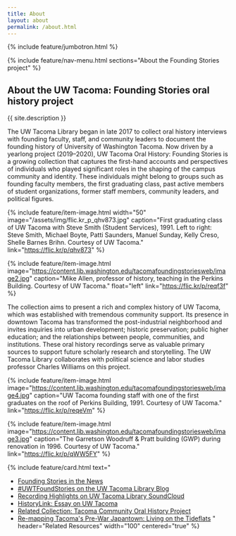 ```yaml
---
title: About
layout: about
permalink: /about.html
---
```

{% include feature/jumbotron.html %} 

{% include feature/nav-menu.html sections="About the Founding Stories project" %}

## About the UW Tacoma: Founding Stories oral history project

{{ site.description }}

The UW Tacoma Library began in late 2017 to collect oral history interviews with founding faculty, staff, and community leaders to document the founding history of University of Washington Tacoma. Now driven by a yearlong project (2019–2020), UW Tacoma Oral History: Founding Stories is a growing collection that captures the first-hand accounts and perspectives of individuals who played significant roles in the shaping of the campus community and identity. These individuals might belong to groups such as founding faculty members, the first graduating class, past active members of student organizations, former staff members, community leaders, and political figures.

{% include feature/item-image.html width="50" image="/assets/img/flic.kr_p_qhv873.jpg" caption="First graduating class of UW Tacoma with Steve Smith (Student Services), 1991. Left to right: Steve Smith, Michael Boyte, Patti Saunders, Manuel Sunday, Kelly Creso, Shelle Barnes Brihn. Courtesy of UW Tacoma." link="https://flic.kr/p/qhv873" %}

{% include feature/item-image.html image="https://content.lib.washington.edu/tacomafoundingstoriesweb/image2.jpg" caption="Mike Allen, professor of history, teaching in the Perkins Building. Courtesy of UW Tacoma." float="left" link="https://flic.kr/p/reqf3f" %}

The collection aims to present a rich and complex history of UW Tacoma, which was established with tremendous community support. Its presence in downtown Tacoma has transformed the post-industrial neighborhood and invites inquiries into urban development; historic preservation; public higher education; and the relationships between people, communities, and institutions. These oral history recordings serve as valuable primary sources to support future scholarly research and storytelling. The UW Tacoma Library collaborates with political science and labor studies professor Charles Williams on this project.

{% include feature/item-image.html image="https://content.lib.washington.edu/tacomafoundingstoriesweb/image4.jpg" caption="UW Tacoma founding staff with one of the first graduates on the roof of Perkins Building, 1991. Courtesy of UW Tacoma." link="https://flic.kr/p/reqeVm" %}

{% include feature/item-image.html image="https://content.lib.washington.edu/tacomafoundingstoriesweb/image3.jpg" caption="The Garretson Woodruff & Pratt building (GWP) during renovation in 1996. Courtesy of UW Tacoma." link="https://flic.kr/p/qWW5FY" %}

{% include feature/card.html text="
* [Founding Stories in the News](https://www.tacoma.uw.edu/news/article/founding-stories)
* [#UWTFoundStories on the UW Tacoma Library Blog](https://sites.uw.edu/uwtacomalibrary/tag/uwtfoundingstories/)
* [Recording Highlights on UW Tacoma Library SoundCloud](https://soundcloud.com/user-459046541/sets/uw-tacoma-oral-history-founding-stories)
* [HistoryLink: Essay on UW Tacoma](https://historylink.org/File/20469)
* [Related Collection: Tacoma Community Oral History Project](https://content.lib.washington.edu/tacomacommweb/index.html)
* [Re-mapping Tacoma's Pre-War Japantown: Living on the Tideflats](https://digitalcommons.tacoma.uw.edu/conflux/10/)
" header="Related Resources" width="100" centered="true" %}
